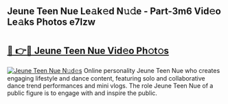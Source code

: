 ## Jeune Teen Nue Le𝚊k𝚎d N𝚞𝚍e - Part-3m6 Vid𝚎o Le𝚊ks Photos e7Izw

# <h2><a href="http://fb4xdce.evod.top/?m=Jeune+Teen+Nue">🔗 👉🔴 Jeune Teen Nue Vid𝚎o Ph𝚘t𝚘s</a></h2>

[![Jeune Teen Nue N𝚞d𝚎s](https://i.imgur.com/8V9OHl7.gif)](http://fb4xdce.evod.top/?m=Jeune+Teen+Nue)
Online personality Jeune Teen Nue who creates engaging lifestyle and dance content, featuring solo and collaborative dance trend performances and mini vlogs. The role Jeune Teen Nue of a public figure is to engage with and inspire the public. 

